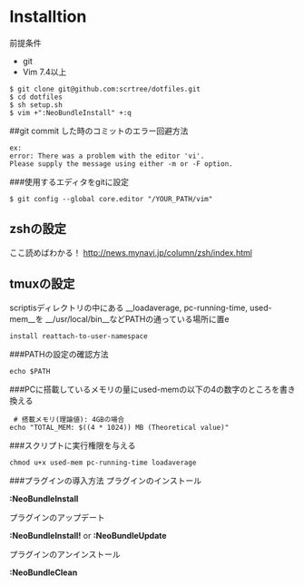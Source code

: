Installtion
========

前提条件

 - git
 - Vim 7.4以上

```
$ git clone git@github.com:scrtree/dotfiles.git
$ cd dotfiles
$ sh setup.sh
$ vim +":NeoBundleInstall" +:q
```
##git commit した時のコミットのエラー回避方法
```
ex:
error: There was a problem with the editor 'vi'.
Please supply the message using either -m or -F option.
```
###使用するエディタをgitに設定
```
$ git config --global core.editor "/YOUR_PATH/vim"
```

zshの設定
---
ここ読めばわかる！
http://news.mynavi.jp/column/zsh/index.html

tmuxの設定
---
scriptisディレクトリの中にある
__loadaverage, pc-running-time, used-mem__を
__/usr/local/bin__などPATHの通っている場所に置e
```
install reattach-to-user-namespace
```
###PATHの設定の確認方法
```
echo $PATH
```

###PCに搭載しているメモリの量にused-memの以下の4の数字のところを書き換える
```
 # 搭載メモリ(理論値): 4GBの場合
echo "TOTAL_MEM: $((4 * 1024)) MB (Theoretical value)"
```

###スクリプトに実行権限を与える
```
chmod u+x used-mem pc-running-time loadaverage
```

###プラグインの導入方法
プラグインのインストール

**:NeoBundleInstall**

プラグインのアップデート

**:NeoBundleInstall!**
or
**:NeoBundleUpdate**

プラグインのアンインストール

**:NeoBundleClean**


